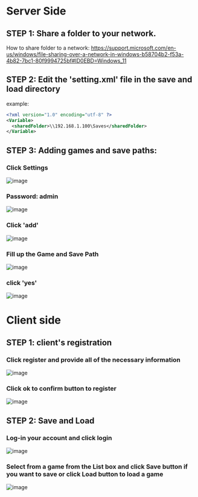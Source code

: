 # Server Side

## STEP 1: Share a folder to your network.

How to share folder to a network: 
https://support.microsoft.com/en-us/windows/file-sharing-over-a-network-in-windows-b58704b2-f53a-4b82-7bc1-80f9994725bf#ID0EBD=Windows_11

## STEP 2: Edit the 'setting.xml' file in the save and load directory

example: 
````xml
<?xml version="1.0" encoding="utf-8" ?>
<Variable>
  <sharedFolder>\\192.168.1.100\Saves</sharedFolder>
</Variable>
````

## STEP 3: Adding games and save paths:

### Click Settings
![image](https://github.com/raizar24/Save-N-Load/assets/76771070/6093a2f8-beec-4375-bbb3-d2e5874780c0)

### Password: admin
![image](https://github.com/raizar24/Save-N-Load/assets/76771070/f0bf98a2-196c-4d59-b5e2-e823ad37ca8d)

### Click 'add'
![image](https://github.com/raizar24/Save-N-Load/assets/76771070/c41f5ae0-3a34-4c02-a787-4ec0c3debefd)

### Fill up the Game and Save Path
![image](https://github.com/raizar24/Save-N-Load/assets/76771070/5a5d63b6-8f5c-4861-9649-bb6c7130e5a4)

### click 'yes'
![image](https://github.com/raizar24/Save-N-Load/assets/76771070/7e11164a-7b05-42b6-8e24-37886e5eac9d)


# Client side

## STEP 1: client's registration

### Click register and provide all of the necessary information
![image](https://github.com/raizar24/Save-N-Load/assets/76771070/e8bc2d10-723f-4462-ac76-6d7c5297d5c4)

### Click ok to confirm button to register 
![image](https://github.com/raizar24/Save-N-Load/assets/76771070/a32cdadb-0f25-46db-bb2b-7c24d67c56a9)

## STEP 2: Save and Load

### Log-in your account and click login
![image](https://github.com/raizar24/Save-N-Load/assets/76771070/ed5501d7-7665-43fd-93cf-bbc3af6a789d)

### Select from a game from the List box and click Save button if you want to save or click Load button to load a game
![image](https://github.com/raizar24/Save-N-Load/assets/76771070/85d998c2-610a-4fa4-ada8-248e7330b1c9)
